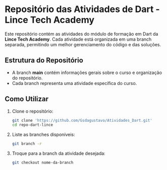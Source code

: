 # Repositório das Atividades de Dart - Lince Tech Academy

Este repositório contém as atividades do módulo de formação em Dart da **Lince Tech Academy**. Cada atividade está organizada em uma branch separada, permitindo um melhor gerenciamento do código e das soluções.

## Estrutura do Repositório

- A branch **main** contém informações gerais sobre o curso e organização do repositório.
- Cada branch representa uma atividade específica do curso.

## Como Utilizar

1. Clone o repositório:
   ```bash
   git clone 'https://github.com/Gsdagustavo/Atividades_Dart.git'
   cd repo-dart-lince
   ```
2. Liste as branches disponíveis:
   ```bash
   git branch -r
   ```
3. Troque para a branch da atividade desejada:
   ```bash
   git checkout nome-da-branch
   ```